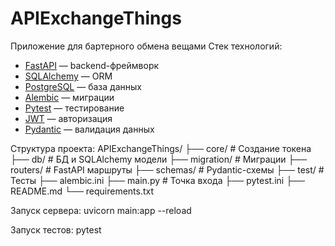 # APIExchangeThings
Приложение для бартерного обмена вещами
Стек технологий:

- [FastAPI](https://fastapi.tiangolo.com/) — backend-фреймворк
- [SQLAlchemy](https://www.sqlalchemy.org/) — ORM
- [PostgreSQL](https://www.postgresql.org/) — база данных
- [Alembic](https://alembic.sqlalchemy.org/) — миграции
- [Pytest](https://docs.pytest.org/) — тестирование
- [JWT](https://jwt.io/) — авторизация
- [Pydantic](https://docs.pydantic.dev/) — валидация данных

Структура проекта:
APIExchangeThings/
├── core/               # Создание токена
├── db/                 # БД и SQLAlchemy модели
├── migration/          # Миграции
├── routers/            # FastAPI маршруты
├── schemas/            # Pydantic-схемы
├── test/              # Тесты
├── alembic.ini
├── main.py             # Точка входа
├── pytest.ini
├── README.md
└── requirements.txt

Запуск сервера: 
uvicorn main:app --reload

Запуск тестов:
pytest
